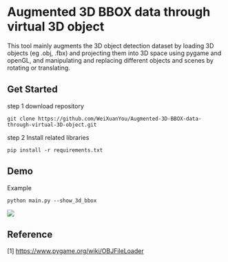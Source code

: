 
# Augmented 3D BBOX data through virtual 3D object
This tool mainly augments the 3D object detection dataset by loading 3D objects (eg .obj, .fbx) and projecting them into 3D space using pygame and openGL, and manipulating and replacing different objects and scenes by rotating or translating.


## Get Started 
step 1 download repository

    git clone https://github.com/WeiXuanYou/Augmented-3D-BBOX-data-through-virtual-3D-object.git

step 2 Install related libraries

    pip install -r requirements.txt

##  Demo

Example

    python main.py --show_3d_bbox
    
![](https://i.imgur.com/kswMlbi.png)

## Reference
[1] https://www.pygame.org/wiki/OBJFileLoader
